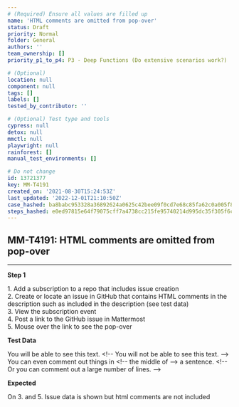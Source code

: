 ```yaml
---
# (Required) Ensure all values are filled up
name: 'HTML comments are omitted from pop-over'
status: Draft
priority: Normal
folder: General
authors: ''
team_ownership: []
priority_p1_to_p4: P3 - Deep Functions (Do extensive scenarios work?)

# (Optional)
location: null
component: null
tags: []
labels: []
tested_by_contributor: ''

# (Optional) Test type and tools
cypress: null
detox: null
mmctl: null
playwright: null
rainforest: []
manual_test_environments: []

# Do not change
id: 13721377
key: MM-T4191
created_on: '2021-08-30T15:24:53Z'
last_updated: '2022-12-01T21:10:50Z'
case_hashed: ba8babc953328a36892624a0625c42bee09f0cd7e68c85fa62c0a005f82cab3d5a5aa6539cc42894d8dc0ca0740300fc
steps_hashed: e0ed97815e64f79075cff7a4738cc215fe95740214d995dc35f305f6cdbf340cb6eb7b83349b885ca5954069270b62b1
---
```


<!-- (Auto-generated) Based on frontmatter's "key" and "name" -->

## MM-T4191: HTML comments are omitted from pop-over

---

**Step 1**

1\. Add a subscription to a repo that includes issue creation\
2\. Create or locate an issue in GitHub that contains HTML comments in the description such as included in the description (see test data)\
3\. View the subscription event\
4\. Post a link to the GitHub issue in Mattermost\
5\. Mouse over the link to see the pop-over

**Test Data**

You will be able to see this text. \<!-- You will not be able to see this text. --> You can even comment out things in \<!-- the middle of --> a sentence. \<!-- Or you can comment out a large number of lines. -->

**Expected**

On 3. and 5. Issue data is shown but html comments are not included
